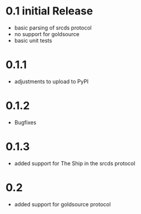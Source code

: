 # 0.1 initial Release

- basic parsing of srcds protocol
- no support for goldsource
- basic unit tests

# 0.1.1

- adjustments to upload to PyPI

# 0.1.2

- Bugfixes

# 0.1.3

- added support for The Ship in the srcds protocol

# 0.2

- added support for goldsource protocol
